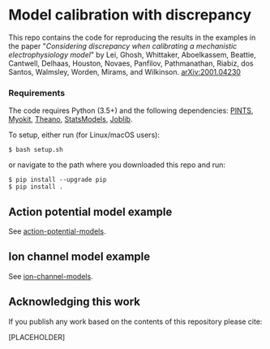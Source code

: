 # Model calibration with discrepancy 

This repo contains the code for reproducing the results in the examples in the paper "*Considering discrepancy when calibrating a mechanistic electrophysiology model*" by Lei, Ghosh, Whittaker, Aboelkassem, Beattie, Cantwell, Delhaas, Houston, Novaes, Panfilov, Pathmanathan, Riabiz, dos Santos, Walmsley, Worden, Mirams, and Wilkinson.
[arXiv:2001.04230](https://arxiv.org/abs/2001.04230)

### Requirements

The code requires Python (3.5+) and the following dependencies:
[PINTS](https://github.com/pints-team/pints#installing-pints),
[Myokit](http://myokit.org/install/),
[Theano](http://deeplearning.net/software/theano/install.html),
[StatsModels](https://www.statsmodels.org/stable/install.html),
[Joblib](https://joblib.readthedocs.io/en/latest/installing.html).

To setup, either run (for Linux/macOS users):
```console
$ bash setup.sh
```
or
navigate to the path where you downloaded this repo and run:
```
$ pip install --upgrade pip
$ pip install .
```


## Action potential model example

See [action-potential-models](./action-potential-models).


## Ion channel model example

See [ion-channel-models](./ion-channel-models).


## Acknowledging this work

If you publish any work based on the contents of this repository please cite:

[PLACEHOLDER]
